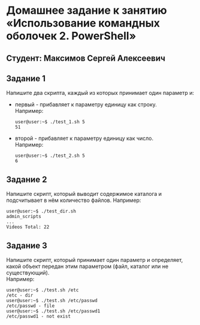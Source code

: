 # Домашнее задание к занятию «Использование командных оболочек 2. PowerShell»

## Студент: Максимов Сергей Алексеевич

## Задание 1
Напишите два скрипта, каждый из которых принимает один параметр и:
* первый - прибавляет к параметру единицу как строку.    
  Например:    
  ```
  user@user:~$ ./test_1.sh 5     
  51
  ```
* второй - прибавляет к параметру единицу как число.     
  Например:    
  ```
  user@user:~$ ./test_2.sh 5     
  6
  ```

## Задание 2
Напишите скрипт, который выводит содержимое каталога и подсчитывает в нём количество файлов.
Например:
```
user@user:~$ ./test_dir.sh
admin_scripts
...
Videos Total: 22
```

## Задание 3
Напишите скрипт, который принимает один параметр и определяет, какой объект передан этим параметром (файл, каталог или не существующий).    
Например:
```
user@user:~$ ./test.sh /etc
/etc - dir
user@user:~$ ./test.sh /etc/passwd
/etc/passwd - file
user@user:~$ ./test.sh /etc/passwd1
/etc/passwd1 - not exist
```